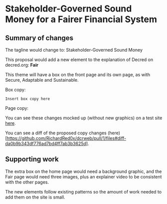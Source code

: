 # Stakeholder-Governed Sound Money for a Fairer Financial System

## Summary of changes

The tagline would change to: Stakeholder-Governed Sound Money 

This proposal would add a new element to the explanation of Decred on decred.org: **Fair**

This theme will have a box on the front page and its own page, as with Secure, Adaptable and Sustainable.

Box copy:

```
Insert box copy here

```

Page copy:



You can see these changes mocked up (without new graphics) on a test site [here](https://dcrweb.jamieholdstock.com/). 

You can see a diff of the proposed copy changes (here)[https://github.com/RichardRed0x/dcrweb/pull/1/files#diff-da0b9b343df776ad7bd4ff7ab3b3625d].

## Supporting work

The extra box on the home page would need a background graphic, and the Fair page would need three images, plus an explainer video to be consistent with the other pages.

The new elements follow existing patterns so the amount of work needed to add them on the site is small.
